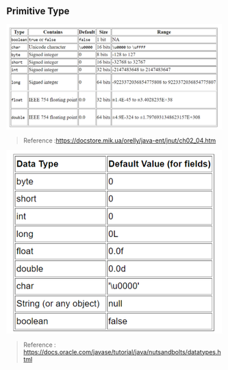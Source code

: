 
## Primitive Type
![img_1.png](img_1.png)
> Reference :https://docstore.mik.ua/orelly/java-ent/jnut/ch02_04.htm

![img.png](img.png)
> Reference : https://docs.oracle.com/javase/tutorial/java/nutsandbolts/datatypes.html